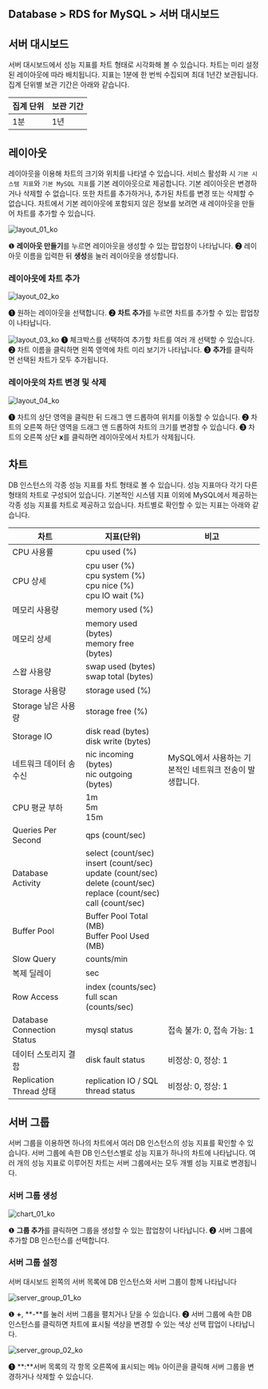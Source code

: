 ## Database > RDS for MySQL > 서버 대시보드

## 서버 대시보드

서버 대시보드에서 성능 지표를 차트 형태로 시각화해 볼 수 있습니다. 차트는 미리 설정된 레이아웃에 따라 배치됩니다. 지표는 1분에 한 번씩 수집되며 최대 1년간 보관됩니다. 집계 단위별 보관 기간은 아래와 같습니다.

| 집계 단위 | 보관 기간 |
|-------|-------|
| 1분    | 1년    |

## 레이아웃

레이아웃을 이용해 차트의 크기와 위치를 나타낼 수 있습니다. 서비스 활성화 시 `기본 시스템 지표`와 `기본 MySQL 지표`를 기본 레이아웃으로 제공합니다. 기본 레이아웃은 변경하거나 삭제할 수 없습니다. 또한 차트를 추가하거나, 추가된 차트를 변경 또는 삭제할 수 없습니다. 차트에서 기본 레이아웃에 포함되지 않은 정보를 보려면 새 레이아웃을 만들어 차트를 추가할 수 있습니다.

![layout_01_ko](https://static-station.ngoic.com/v1/AUTH_c8bd5293535a46f8bc6705b349f67ea3/cdn/prod_rds/mysql/23.04.11/layout_01_ko.png)

❶ **레이아웃 만들기**를 누르면 레이아웃을 생성할 수 있는 팝업창이 나타납니다.
❷ 레이아웃 이름을 입력한 뒤 **생성**을 눌러 레이아웃을 생성합니다.

### 레이아웃에 차트 추가

![layout_02_ko](https://static-station.ngoic.com/v1/AUTH_c8bd5293535a46f8bc6705b349f67ea3/cdn/prod_rds/mysql/23.04.11/layout_02_ko.png)

❶ 원하는 레이아웃을 선택합니다.
❷ **차트 추가**를 누르면 차트를 추가할 수 있는 팝업창이 나타납니다.

![layout_03_ko](https://static-station.ngoic.com/v1/AUTH_c8bd5293535a46f8bc6705b349f67ea3/cdn/prod_rds/mysql/23.04.11/layout_03_ko.png)
❶ 체크박스를 선택하여 추가할 차트를 여러 개 선택할 수 있습니다.
❷ 차트 이름을 클릭하면 왼쪽 영역에 차트 미리 보기가 나타납니다.
❸ **추가**를 클릭하면 선택된 차트가 모두 추가됩니다.

### 레이아웃의 차트 변경 및 삭제

![layout_04_ko](https://static-station.ngoic.com/v1/AUTH_c8bd5293535a46f8bc6705b349f67ea3/cdn/prod_rds/mysql/23.04.11/layout_04_ko.png)

❶ 차트의 상단 영역을 클릭한 뒤 드래그 앤 드롭하여 위치를 이동할 수 있습니다.
❷ 차트의 오른쪽 하단 영역을 드래그 앤 드롭하여 차트의 크기를 변경할 수 있습니다.
❸ 차트의 오른쪽 상단 **x**를 클릭하면 레이아웃에서 차트가 삭제됩니다.

## 차트

DB 인스턴스의 각종 성능 지표를 차트 형태로 볼 수 있습니다. 성능 지표마다 각기 다른 형태의 차트로 구성되어 있습니다. 기본적인 시스템 지표 이외에 MySQL에서 제공하는 각종 성능 지표를 차트로 제공하고 있습니다. 차트별로 확인할 수 있는 지표는 아래와 같습니다.

| 차트                         | 지표(단위)                                                                                                                               | 비고                                                |
|----------------------------|--------------------------------------------------------------------------------------------------------------------------------------|---------------------------------------------------|
| CPU 사용률                    | cpu used (%)                                                                                                                         |                                                   |
| CPU 상세                     | cpu user (%)<br/>cpu system (%)<br/>cpu nice (%)<br/>cpu IO wait (%)                                                                 |                                                   |
| 메모리 사용량                    | memory used (%)                                                                                                                      |                                                   |
| 메모리 상세                     | memory used (bytes)<br/>memory free (bytes)                                                                                          |                                                   |
| 스왑 사용량                     | swap used (bytes)<br> swap total (bytes)                                                                                             |                                                   |
| Storage 사용량                | storage used (%)                                                                                                                     |                                                   |
| Storage 남은 사용량             | storage free (%)                                                                                                                     |                                                   |
| Storage IO                 | disk read (bytes)<br> disk write (bytes)                                                                                             |                                                   |
| 네트워크 데이터 송수신               | nic incoming (bytes)<br> nic outgoing (bytes)                                                                                        | MySQL에서 사용하는 기본적인 네트워크 전송이 발생합니다. |
| CPU 평균 부하                  | 1m<br/>5m<br/>15m                                                                                                                    |                                                   |
| Queries Per Second         | qps (count/sec)                                                                                                                      |                                                   |
| Database Activity          | select (count/sec)<br/>insert (count/sec)<br/>update (count/sec)<br/>delete (count/sec)<br/>replace (count/sec)<br/>call (count/sec) |                                                   |
| Buffer Pool                | Buffer Pool Total (MB)<br/>Buffer Pool Used (MB)                                                                                     |                                                   |
| Slow Query                 | counts/min                                                                                                                           |                                                   |
| 복제 딜레이                     | sec                                                                                                                                  |                                                   |
| Row Access                 | index (counts/sec)<br/>full scan (counts/sec)                                                                                        |                                                   |
| Database Connection Status | mysql status                                                                                                          | 접속 불가: 0, 접속 가능: 1                                |
| 데이터 스토리지 결함                | disk fault status                                                                                                                    | 비정상: 0, 정상: 1                                     |
| Replication Thread 상태      | replication IO / SQL thread status                                                                                                   | 비정상: 0, 정상: 1                                     |

## 서버 그룹

서버 그룹을 이용하면 하나의 차트에서 여러 DB 인스턴스의 성능 지표를 확인할 수 있습니다. 서버 그룹에 속한 DB 인스턴스별로 성능 지표가 하나의 차트에 나타납니다. 여러 개의 성능 지표로 이루어진 차트는 서버 그룹에서는 모두 개별 성능 지표로 변경됩니다.

### 서버 그룹 생성

![chart_01_ko](https://static-station.ngoic.com/v1/AUTH_c8bd5293535a46f8bc6705b349f67ea3/cdn/prod_rds/mysql/23.04.11/chart_01_ko.png)

❶ **그룹 추가**를 클릭하면 그룹을 생성할 수 있는 팝업창이 나타납니다.
❷ 서버 그룹에 추가할 DB 인스턴스를 선택합니다.

### 서버 그룹 설정

서버 대시보드 왼쪽의 서버 목록에 DB 인스턴스와 서버 그룹이 함께 나타납니다

![server_group_01_ko](https://static-station.ngoic.com/v1/AUTH_c8bd5293535a46f8bc6705b349f67ea3/cdn/prod_rds/mysql/23.04.11/server_group_01_ko.png)

❶ **+**, **-**를 눌러 서버 그룹을 펼치거나 닫을 수 있습니다.
❷ 서버 그룹에 속한 DB 인스턴스를 클릭하면 차트에 표시될 색상을 변경할 수 있는 색상 선택 팝업이 나타납니다.

![server_group_02_ko](https://static-station.ngoic.com/v1/AUTH_c8bd5293535a46f8bc6705b349f67ea3/cdn/prod_rds/mysql/23.04.11/server_group_02_ko.png)

❶ **:**서버 목록의 각 항목 오른쪽에 표시되는 메뉴 아이콘을 클릭해 서버 그룹을 변경하거나 삭제할 수 있습니다.